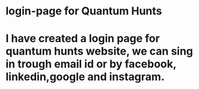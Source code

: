 # login-page for Quantum Hunts
# I have created a login page for quantum hunts website, we can sing in trough email id or by facebook, linkedin,google and instagram.
